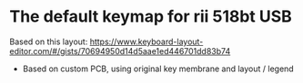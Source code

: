 # The default keymap for rii 518bt USB

Based on this layout: https://www.keyboard-layout-editor.com/#/gists/70694950d14d5aae1ed446701dd83b74

- Based on custom PCB, using original key membrane and layout / legend
